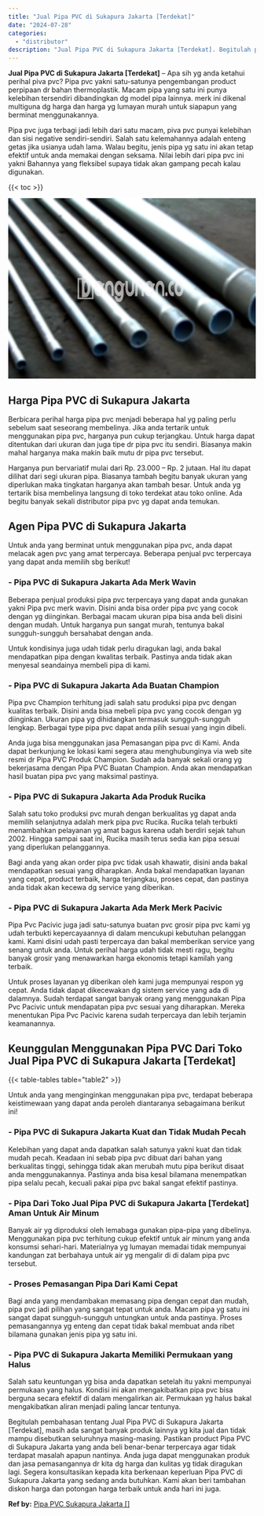 ```yaml
---
title: "Jual Pipa PVC di Sukapura Jakarta [Terdekat]"
date: "2024-07-28"
categories: 
  - "distributor"
description: "Jual Pipa PVC di Sukapura Jakarta [Terdekat]. Begitulah pembahasan tentang Jual Pipa PVC di Sukapura Jakarta [Terdekat], masih ada sangat banyak produk lai..."
---
```


**Jual Pipa PVC di Sukapura Jakarta \[Terdekat\]** – Apa sih yg anda ketahui perihal piva pvc? Pipa pvc yakni satu-satunya pengembangan product perpipaan dr bahan thermoplastik. Macam pipa yang satu ini punya kelebihan tersendiri dibandingkan dg model pipa lainnya. merk ini dikenal multiguna dg harga dan harga yg lumayan murah untuk siapapun yang berminat menggunakannya.

Pipa pvc juga terbagi jadi lebih dari satu macam, piva pvc punyai kelebihan dan sisi negative sendiri-sendiri. Salah satu kelemahannya adalah enteng getas jika usianya udah lama. Walau begitu, jenis pipa yg satu ini akan tetap efektif untuk anda memakai dengan seksama. Nilai lebih dari pipa pvc ini yakni Bahannya yang fleksibel supaya tidak akan gampang pecah kalau digunakan.

{{< toc >}}

![Jual Pipa PVC di Sukapura Jakarta [Terdekat]](/images/jaul-pipa-pvc-21.png)

## Harga Pipa PVC di Sukapura Jakarta

Berbicara perihal harga pipa pvc menjadi beberapa hal yg paling perlu sebelum saat seseorang membelinya. Jika anda tertarik untuk menggunakan pipa pvc, harganya pun cukup terjangkau. Untuk harga dapat ditentukan dari ukuran dan juga tipe dr pipa pvc itu sendiri. Biasanya makin mahal harganya maka makin baik mutu dr pipa pvc tersebut.

Harganya pun bervariatif mulai dari Rp. 23.000 – Rp. 2 jutaan. Hal itu dapat dilihat dari segi ukuran pipa. Biasanya tambah begitu banyak ukuran yang diperlukan maka tingkatan harganya akan tambah besar. Untuk anda yg tertarik bisa membelinya langsung di toko terdekat atau toko online. Ada begitu banyak sekali distributor pipa pvc yg dapat anda temukan.

## Agen Pipa PVC di Sukapura Jakarta

Untuk anda yang berminat untuk menggunakan pipa pvc, anda dapat melacak agen pvc yang amat terpercaya. Beberapa penjual pvc terpercaya yang dapat anda memilih sbg berikut!

### \- Pipa PVC di Sukapura Jakarta Ada Merk Wavin

Beberapa penjual produksi pipa pvc terpercaya yang dapat anda gunakan yakni Pipa pvc merk wavin. Disini anda bisa order pipa pvc yang cocok dengan yg diinginkan. Berbagai macam ukuran pipa bisa anda beli disini dengan mudah. Untuk harganya pun sangat murah, tentunya bakal sungguh-sungguh bersahabat dengan anda.

Untuk kondisinya juga udah tidak perlu diragukan lagi, anda bakal mendapatkan pipa dengan kwalitas terbaik. Pastinya anda tidak akan menyesal seandainya membeli pipa di kami.

### \- Pipa PVC di Sukapura Jakarta Ada Buatan Champion

Pipa pvc Champion terhitung jadi salah satu produksi pipa pvc dengan kualitas terbaik. Disini anda bisa mebeli pipa pvc yang cocok dengan yg diinginkan. Ukuran pipa yg dihidangkan termasuk sungguh-sungguh lengkap. Berbagai type pipa pvc dapat anda pilih sesuai yang ingin dibeli.

Anda juga bisa menggunakan jasa Pemasangan pipa pvc di Kami. Anda dapat berkunjung ke lokasi kami segera atau menghubunginya via web site resmi dr Pipa PVC Produk Champion. Sudah ada banyak sekali orang yg bekerjasama dengan Pipa PVC Buatan Champion. Anda akan mendapatkan hasil buatan pipa pvc yang maksimal pastinya.

### \- Pipa PVC di Sukapura Jakarta Ada Produk Rucika

Salah satu toko produksi pvc murah dengan berkualitas yg dapat anda memilih selanjutnya adalah merk pipa pvc Rucika. Rucika telah terbukti menambahkan pelayanan yg amat bagus karena udah berdiri sejak tahun 2002. Hingga sampai saat ini, Rucika masih terus sedia kan pipa sesuai yang diperlukan pelanggannya.

Bagi anda yang akan order pipa pvc tidak usah khawatir, disini anda bakal mendapatkan sesuai yang diharapkan. Anda bakal mendapatkan layanan yang cepat, product terbaik, harga terjangkau, proses cepat, dan pastinya anda tidak akan kecewa dg service yang diberikan.

### \- Pipa PVC di Sukapura Jakarta Ada Merk Merk Pacivic

Pipa Pvc Pacivic juga jadi satu-satunya buatan pvc grosir pipa pvc kami yg udah terbukti kepercayaannya di dalam mencukupi kebutuhan pelanggan kami. Kami disini udah pasti terpercaya dan bakal memberikan service yang senang untuk anda. Untuk perihal harga udah tidak mesti ragu, begitu banyak grosir yang menawarkan harga ekonomis tetapi kamilah yang terbaik.

Untuk proses layanan yg diberikan oleh kami juga mempunyai respon yg cepat. Anda tidak dapat dikecewakan dg sistem service yang ada di dalamnya. Sudah terdapat sangat banyak orang yang menggunakan Pipa Pvc Pacivic untuk mendapatan pipa pvc sesuai yang diharapkan. Mereka menentukan Pipa Pvc Pacivic karena sudah terpercaya dan lebih terjamin keamanannya.

## Keunggulan Menggunakan Pipa PVC Dari Toko Jual Pipa PVC di Sukapura Jakarta \[Terdekat\]

{{< table-tables table="table2" >}}

Untuk anda yang menginginkan menggunakan pipa pvc, terdapat beberapa keistimewaan yang dapat anda peroleh diantaranya sebagaimana berikut ini!

### \- Pipa PVC di Sukapura Jakarta Kuat dan Tidak Mudah Pecah

Kelebihan yang dapat anda dapatkan salah satunya yakni kuat dan tidak mudah pecah. Keadaan ini sebab pipa pvc dibuat dari bahan yang berkualitas tinggi, sehingga tidak akan merubah mutu pipa berikut disaat anda menggunakannya. Pastinya anda bisa kesal bilamana menempatkan pipa selalu pecah, kecuali pakai pipa pvc bakal sangat efektif pastinya.

### \- Pipa Dari Toko Jual Pipa PVC di Sukapura Jakarta \[Terdekat\] Aman Untuk Air Minum

Banyak air yg diproduksi oleh lemabaga gunakan pipa-pipa yang dibelinya. Menggunakan pipa pvc terhitung cukup efektif untuk air minum yang anda konsumsi sehari-hari. Materialnya yg lumayan memadai tidak mempunyai kandungan zat berbahaya untuk air yg mengalir di di dalam pipa pvc tersebut.

### \- Proses Pemasangan Pipa Dari Kami Cepat

Bagi anda yang mendambakan memasang pipa dengan cepat dan mudah, pipa pvc jadi pilihan yang sangat tepat untuk anda. Macam pipa yg satu ini sangat dapat sungguh-sungguh untungkan untuk anda pastinya. Proses pemasangannya yg enteng dan cepat tidak bakal membuat anda ribet bilamana gunakan jenis pipa yg satu ini.

### \- Pipa PVC di Sukapura Jakarta Memiliki Permukaan yang Halus

Salah satu keuntungan yg bisa anda dapatkan setelah itu yakni mempunyai permukaan yang halus. Kondisi ini akan mengakibatkan pipa pvc bisa berguna secara efektif di dalam mengalirkan air. Permukaan yg halus bakal mengakibatkan aliran menjadi paling lancar tentunya.

Begitulah pembahasan tentang Jual Pipa PVC di Sukapura Jakarta \[Terdekat\], masih ada sangat banyak produk lainnya yg kita jual dan tidak mampu disebutkan seluruhnya masing-masing. Pastikan product Pipa PVC di Sukapura Jakarta yang anda beli benar-benar terpercaya agar tidak terdapat masalah apapun nantinya. Anda juga dapat menggunakan produk dan jasa pemasangannya dr kita dg harga dan kulitas yg tidak diragukan lagi. Segera konsultasikan kepada kita berkenaan keperluan Pipa PVC di Sukapura Jakarta yang sedang anda butuhkan. Kami akan beri tambahan diskon harga dan potongan harga terbaik untuk anda hari ini juga.

**Ref by:** [Pipa PVC Sukapura Jakarta []](https://id.wikipedia.org/wiki/Pipa)
